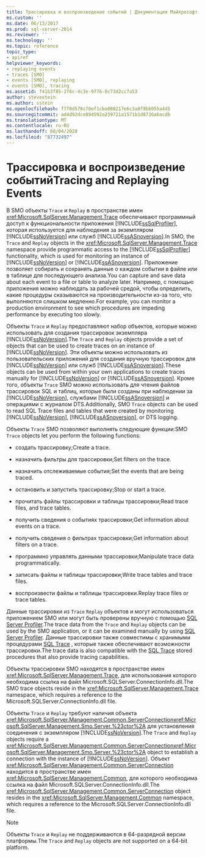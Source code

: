 ```yaml
---
title: Трассировка и воспроизведение событий | Документация Майкрософт
ms.custom: ''
ms.date: 06/13/2017
ms.prod: sql-server-2014
ms.reviewer: ''
ms.technology: ''
ms.topic: reference
topic_type:
- apiref
helpviewer_keywords:
- replaying events
- traces [SMO]
- events [SMO], replaying
- events [SMO], tracing
ms.assetid: f41b3f85-2f6c-4c3e-9776-8c73d2cc7a53
author: stevestein
ms.author: sstein
ms.openlocfilehash: f7f0d570c70ef1cba080217e6c3a0f9b6055a4d5
ms.sourcegitcommit: ad4d92dce894592a259721a1571b1d8736abacdb
ms.translationtype: MT
ms.contentlocale: ru-RU
ms.lasthandoff: 08/04/2020
ms.locfileid: "87732497"
---
```

# <a name="tracing-and-replaying-events"></a><span data-ttu-id="ce8d7-102">Трассировка и воспроизведение событий</span><span class="sxs-lookup"><span data-stu-id="ce8d7-102">Tracing and Replaying Events</span></span>
  <span data-ttu-id="ce8d7-103">В SMO объекты `Trace` и `Replay` в пространстве имен <xref:Microsoft.SqlServer.Management.Trace> обеспечивают программный доступ к функциональности приложения [!INCLUDE[ssSqlProfiler](../../../includes/sssqlprofiler-md.md)], которая используется для наблюдения за экземпляром [!INCLUDE[ssNoVersion](../../../includes/ssnoversion-md.md)] или служб [!INCLUDE[ssASnoversion](../../../includes/ssasnoversion-md.md)].</span><span class="sxs-lookup"><span data-stu-id="ce8d7-103">In SMO, the `Trace` and `Replay` objects in the <xref:Microsoft.SqlServer.Management.Trace> namespace provide programmatic access to the [!INCLUDE[ssSqlProfiler](../../../includes/sssqlprofiler-md.md)] functionality, which is used for monitoring an instance of [!INCLUDE[ssNoVersion](../../../includes/ssnoversion-md.md)] or [!INCLUDE[ssASnoversion](../../../includes/ssasnoversion-md.md)].</span></span> <span data-ttu-id="ce8d7-104">Приложение позволяет собирать и сохранять данные о каждом событии в файле или в таблице для последующего анализа.</span><span class="sxs-lookup"><span data-stu-id="ce8d7-104">You can capture and save data about each event to a file or table to analyze later.</span></span> <span data-ttu-id="ce8d7-105">Например, с помощью приложения можно наблюдать за рабочей средой, чтобы определить, какие процедуры сказываются на производительности из-за того, что выполняются слишком медленно.</span><span class="sxs-lookup"><span data-stu-id="ce8d7-105">For example, you can monitor a production environment to see which procedures are impeding performance by executing too slowly.</span></span>  
  
 <span data-ttu-id="ce8d7-106">Объекты `Trace` и `Replay` предоставляют набор объектов, которые можно использовать для создания трассировок экземпляра [!INCLUDE[ssNoVersion](../../../includes/ssnoversion-md.md)].</span><span class="sxs-lookup"><span data-stu-id="ce8d7-106">The `Trace` and `Replay` objects provide a set of objects that can be used to create traces on an instance of [!INCLUDE[ssNoVersion](../../../includes/ssnoversion-md.md)].</span></span> <span data-ttu-id="ce8d7-107">Эти объекты можно использовать из пользовательских приложений для создания вручную трассировок для [!INCLUDE[ssNoVersion](../../../includes/ssnoversion-md.md)] или служб [!INCLUDE[ssASnoversion](../../../includes/ssasnoversion-md.md)].</span><span class="sxs-lookup"><span data-stu-id="ce8d7-107">These objects can be used from within your own applications to create traces manually for [!INCLUDE[ssNoVersion](../../../includes/ssnoversion-md.md)] or [!INCLUDE[ssASnoversion](../../../includes/ssasnoversion-md.md)].</span></span> <span data-ttu-id="ce8d7-108">Кроме того, объекты `Trace` SMO можно использовать для чтения файлов трассировок SQL и таблиц, которые были созданы при наблюдении за [!INCLUDE[ssNoVersion](../../../includes/ssnoversion-md.md)], службами [!INCLUDE[ssASnoversion](../../../includes/ssasnoversion-md.md)] и операциями с журналом DTS.</span><span class="sxs-lookup"><span data-stu-id="ce8d7-108">Additionally, SMO `Trace` objects can be used to read SQL Trace files and tables that were created by monitoring [!INCLUDE[ssNoVersion](../../../includes/ssnoversion-md.md)], [!INCLUDE[ssASnoversion](../../../includes/ssasnoversion-md.md)], or DTS logging.</span></span>  
  
 <span data-ttu-id="ce8d7-109">Объекты `Trace` SMO позволяют выполнять следующие функции:</span><span class="sxs-lookup"><span data-stu-id="ce8d7-109">SMO `Trace` objects let you perform the following functions:</span></span>  
  
-   <span data-ttu-id="ce8d7-110">создать трассировку;</span><span class="sxs-lookup"><span data-stu-id="ce8d7-110">Create a trace.</span></span>  
  
-   <span data-ttu-id="ce8d7-111">назначить фильтры для трассировки;</span><span class="sxs-lookup"><span data-stu-id="ce8d7-111">Set filters on the trace.</span></span>  
  
-   <span data-ttu-id="ce8d7-112">назначить отслеживаемые события;</span><span class="sxs-lookup"><span data-stu-id="ce8d7-112">Set the events that are being traced.</span></span>  
  
-   <span data-ttu-id="ce8d7-113">остановить и запустить трассировку;</span><span class="sxs-lookup"><span data-stu-id="ce8d7-113">Stop or start a trace.</span></span>  
  
-   <span data-ttu-id="ce8d7-114">прочитать файлы трассировки и таблицы трассировки;</span><span class="sxs-lookup"><span data-stu-id="ce8d7-114">Read trace files, and trace tables.</span></span>  
  
-   <span data-ttu-id="ce8d7-115">получить сведения о событиях трассировки;</span><span class="sxs-lookup"><span data-stu-id="ce8d7-115">Get information about events on a trace.</span></span>  
  
-   <span data-ttu-id="ce8d7-116">получить сведения о фильтрах трассировки;</span><span class="sxs-lookup"><span data-stu-id="ce8d7-116">Get information about filters on a trace.</span></span>  
  
-   <span data-ttu-id="ce8d7-117">программно управлять данными трассировки;</span><span class="sxs-lookup"><span data-stu-id="ce8d7-117">Manipulate trace data programmatically.</span></span>  
  
-   <span data-ttu-id="ce8d7-118">записать файлы и таблицы трассировки;</span><span class="sxs-lookup"><span data-stu-id="ce8d7-118">Write trace tables and trace files.</span></span>  
  
-   <span data-ttu-id="ce8d7-119">воспроизвести файлы и таблицы трассировки.</span><span class="sxs-lookup"><span data-stu-id="ce8d7-119">Replay trace files or trace tables.</span></span>  
  
 <span data-ttu-id="ce8d7-120">Данные трассировки из `Trace` `Replay` объектов и могут использоваться приложением SMO или могут быть проверены вручную с помощью [SQL Server Profiler](../../../tools/sql-server-profiler/sql-server-profiler.md).</span><span class="sxs-lookup"><span data-stu-id="ce8d7-120">The trace data from the `Trace` and `Replay` objects can be used by the SMO application, or it can be examined manually by using [SQL Server Profiler](../../../tools/sql-server-profiler/sql-server-profiler.md).</span></span> <span data-ttu-id="ce8d7-121">Данные трассировки также совместимы с хранимыми процедурами [SQL Trace](../../sql-trace/sql-trace.md) , которые также обеспечивают возможности трассировки.</span><span class="sxs-lookup"><span data-stu-id="ce8d7-121">The trace data is also compatible with the [SQL Trace](../../sql-trace/sql-trace.md) stored procedures that also provide tracing capabilities.</span></span>  
  
 <span data-ttu-id="ce8d7-122">Объекты трассировки SMO находятся в пространстве имен <xref:Microsoft.SqlServer.Management.Trace>, для использования которого необходима ссылка на файл Microsoft.SQLServer.ConnectionInfo.dll.</span><span class="sxs-lookup"><span data-stu-id="ce8d7-122">The SMO trace objects reside in the <xref:Microsoft.SqlServer.Management.Trace> namespace, which requires a reference to the Microsoft.SQLServer.ConnectionInfo.dll file.</span></span>  
  
 <span data-ttu-id="ce8d7-123">Объекты `Trace` и `Replay` требуют наличия объекта <xref:Microsoft.SqlServer.Management.Common.ServerConnection><xref:Microsoft.SqlServer.Management.Smo.Server.%23ctor%2A> для установления соединения с экземпляром [!INCLUDE[ssNoVersion](../../../includes/ssnoversion-md.md)].</span><span class="sxs-lookup"><span data-stu-id="ce8d7-123">The `Trace` and `Replay` objects require a <xref:Microsoft.SqlServer.Management.Common.ServerConnection><xref:Microsoft.SqlServer.Management.Smo.Server.%23ctor%2A> object to establish a connection with the instance of [!INCLUDE[ssNoVersion](../../../includes/ssnoversion-md.md)].</span></span> <span data-ttu-id="ce8d7-124">Объект <xref:Microsoft.SqlServer.Management.Common.ServerConnection> находится в пространстве имен <xref:Microsoft.SqlServer.Management.Common>, для которого необходима ссылка на файл Microsoft.SQLServer.ConnectionInfo.dll.</span><span class="sxs-lookup"><span data-stu-id="ce8d7-124">The <xref:Microsoft.SqlServer.Management.Common.ServerConnection> object resides in the <xref:Microsoft.SqlServer.Management.Common> namespace, which requires a reference to the Microsoft.SQLServer.ConnectionInfo.dll file.</span></span>  
  
> [!NOTE]  
>  <span data-ttu-id="ce8d7-125">Объекты `Trace` и `Replay` не поддерживаются в 64-разрядной версии платформы.</span><span class="sxs-lookup"><span data-stu-id="ce8d7-125">The `Trace` and `Replay` objects are not supported on a 64-bit platform.</span></span>  
  
  

